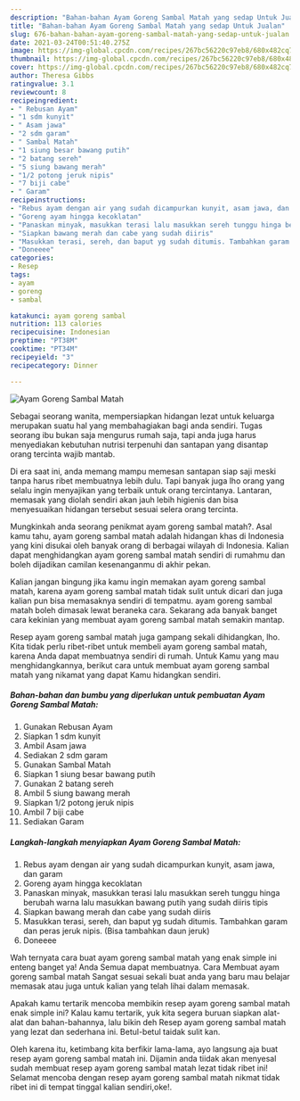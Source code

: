 ```yaml
---
description: "Bahan-bahan Ayam Goreng Sambal Matah yang sedap Untuk Jualan"
title: "Bahan-bahan Ayam Goreng Sambal Matah yang sedap Untuk Jualan"
slug: 676-bahan-bahan-ayam-goreng-sambal-matah-yang-sedap-untuk-jualan
date: 2021-03-24T00:51:40.275Z
image: https://img-global.cpcdn.com/recipes/267bc56220c97eb8/680x482cq70/ayam-goreng-sambal-matah-foto-resep-utama.jpg
thumbnail: https://img-global.cpcdn.com/recipes/267bc56220c97eb8/680x482cq70/ayam-goreng-sambal-matah-foto-resep-utama.jpg
cover: https://img-global.cpcdn.com/recipes/267bc56220c97eb8/680x482cq70/ayam-goreng-sambal-matah-foto-resep-utama.jpg
author: Theresa Gibbs
ratingvalue: 3.1
reviewcount: 8
recipeingredient:
- " Rebusan Ayam"
- "1 sdm kunyit"
- " Asam jawa"
- "2 sdm garam"
- " Sambal Matah"
- "1 siung besar bawang putih"
- "2 batang sereh"
- "5 siung bawang merah"
- "1/2 potong jeruk nipis"
- "7 biji cabe"
- " Garam"
recipeinstructions:
- "Rebus ayam dengan air yang sudah dicampurkan kunyit, asam jawa, dan garam"
- "Goreng ayam hingga kecoklatan"
- "Panaskan minyak, masukkan terasi lalu masukkan sereh tunggu hinga berubah warna lalu masukkan bawang putih yang sudah diiris tipis"
- "Siapkan bawang merah dan cabe yang sudah diiris"
- "Masukkan terasi, sereh, dan baput yg sudah ditumis. Tambahkan garam dan peras jeruk nipis. (Bisa tambahkan daun jeruk)"
- "Doneeee"
categories:
- Resep
tags:
- ayam
- goreng
- sambal

katakunci: ayam goreng sambal 
nutrition: 113 calories
recipecuisine: Indonesian
preptime: "PT38M"
cooktime: "PT34M"
recipeyield: "3"
recipecategory: Dinner

---
```



![Ayam Goreng Sambal Matah](https://img-global.cpcdn.com/recipes/267bc56220c97eb8/680x482cq70/ayam-goreng-sambal-matah-foto-resep-utama.jpg)

Sebagai seorang wanita, mempersiapkan hidangan lezat untuk keluarga merupakan suatu hal yang membahagiakan bagi anda sendiri. Tugas seorang ibu bukan saja mengurus rumah saja, tapi anda juga harus menyediakan kebutuhan nutrisi terpenuhi dan santapan yang disantap orang tercinta wajib mantab.

Di era  saat ini, anda memang mampu memesan santapan siap saji meski tanpa harus ribet membuatnya lebih dulu. Tapi banyak juga lho orang yang selalu ingin menyajikan yang terbaik untuk orang tercintanya. Lantaran, memasak yang diolah sendiri akan jauh lebih higienis dan bisa menyesuaikan hidangan tersebut sesuai selera orang tercinta. 



Mungkinkah anda seorang penikmat ayam goreng sambal matah?. Asal kamu tahu, ayam goreng sambal matah adalah hidangan khas di Indonesia yang kini disukai oleh banyak orang di berbagai wilayah di Indonesia. Kalian dapat menghidangkan ayam goreng sambal matah sendiri di rumahmu dan boleh dijadikan camilan kesenanganmu di akhir pekan.

Kalian jangan bingung jika kamu ingin memakan ayam goreng sambal matah, karena ayam goreng sambal matah tidak sulit untuk dicari dan juga kalian pun bisa memasaknya sendiri di tempatmu. ayam goreng sambal matah boleh dimasak lewat beraneka cara. Sekarang ada banyak banget cara kekinian yang membuat ayam goreng sambal matah semakin mantap.

Resep ayam goreng sambal matah juga gampang sekali dihidangkan, lho. Kita tidak perlu ribet-ribet untuk membeli ayam goreng sambal matah, karena Anda dapat membuatnya sendiri di rumah. Untuk Kamu yang mau menghidangkannya, berikut cara untuk membuat ayam goreng sambal matah yang nikamat yang dapat Kamu hidangkan sendiri.

<!--inarticleads1-->

##### Bahan-bahan dan bumbu yang diperlukan untuk pembuatan Ayam Goreng Sambal Matah:

1. Gunakan  Rebusan Ayam
1. Siapkan 1 sdm kunyit
1. Ambil  Asam jawa
1. Sediakan 2 sdm garam
1. Gunakan  Sambal Matah
1. Siapkan 1 siung besar bawang putih
1. Gunakan 2 batang sereh
1. Ambil 5 siung bawang merah
1. Siapkan 1/2 potong jeruk nipis
1. Ambil 7 biji cabe
1. Sediakan  Garam




<!--inarticleads2-->

##### Langkah-langkah menyiapkan Ayam Goreng Sambal Matah:

1. Rebus ayam dengan air yang sudah dicampurkan kunyit, asam jawa, dan garam
1. Goreng ayam hingga kecoklatan
1. Panaskan minyak, masukkan terasi lalu masukkan sereh tunggu hinga berubah warna lalu masukkan bawang putih yang sudah diiris tipis
1. Siapkan bawang merah dan cabe yang sudah diiris
1. Masukkan terasi, sereh, dan baput yg sudah ditumis. Tambahkan garam dan peras jeruk nipis. (Bisa tambahkan daun jeruk)
1. Doneeee




Wah ternyata cara buat ayam goreng sambal matah yang enak simple ini enteng banget ya! Anda Semua dapat membuatnya. Cara Membuat ayam goreng sambal matah Sangat sesuai sekali buat anda yang baru mau belajar memasak atau juga untuk kalian yang telah lihai dalam memasak.

Apakah kamu tertarik mencoba membikin resep ayam goreng sambal matah enak simple ini? Kalau kamu tertarik, yuk kita segera buruan siapkan alat-alat dan bahan-bahannya, lalu bikin deh Resep ayam goreng sambal matah yang lezat dan sederhana ini. Betul-betul taidak sulit kan. 

Oleh karena itu, ketimbang kita berfikir lama-lama, ayo langsung aja buat resep ayam goreng sambal matah ini. Dijamin anda tiidak akan menyesal sudah membuat resep ayam goreng sambal matah lezat tidak ribet ini! Selamat mencoba dengan resep ayam goreng sambal matah nikmat tidak ribet ini di tempat tinggal kalian sendiri,oke!.

